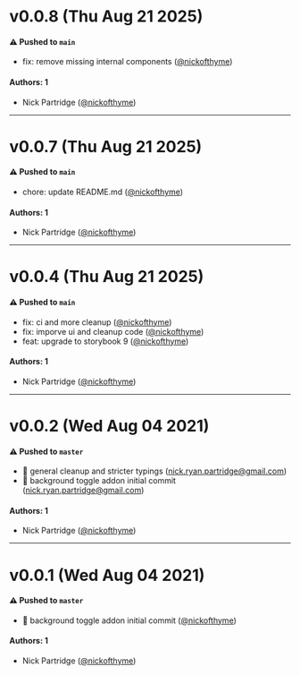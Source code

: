 # v0.0.8 (Thu Aug 21 2025)

#### ⚠️ Pushed to `main`

- fix: remove missing internal components ([@nickofthyme](https://github.com/nickofthyme))

#### Authors: 1

- Nick Partridge ([@nickofthyme](https://github.com/nickofthyme))

---

# v0.0.7 (Thu Aug 21 2025)

#### ⚠️ Pushed to `main`

- chore: update README.md ([@nickofthyme](https://github.com/nickofthyme))

#### Authors: 1

- Nick Partridge ([@nickofthyme](https://github.com/nickofthyme))

---

# v0.0.4 (Thu Aug 21 2025)

#### ⚠️ Pushed to `main`

- fix: ci and more cleanup ([@nickofthyme](https://github.com/nickofthyme))
- fix: imporve ui and cleanup code ([@nickofthyme](https://github.com/nickofthyme))
- feat: upgrade to storybook 9 ([@nickofthyme](https://github.com/nickofthyme))

#### Authors: 1

- Nick Partridge ([@nickofthyme](https://github.com/nickofthyme))

---

# v0.0.2 (Wed Aug 04 2021)

#### ⚠️ Pushed to `master`

- :broom: general cleanup and stricter typings (nick.ryan.partridge@gmail.com)
- :rainbow: background toggle addon initial commit (nick.ryan.partridge@gmail.com)

#### Authors: 1

- Nick Partridge ([@nickofthyme](https://github.com/nickofthyme))

---

# v0.0.1 (Wed Aug 04 2021)

#### ⚠️ Pushed to `master`

- :rainbow: background toggle addon initial commit ([@nickofthyme](https://github.com/nickofthyme))

#### Authors: 1

- Nick Partridge ([@nickofthyme](https://github.com/nickofthyme))
